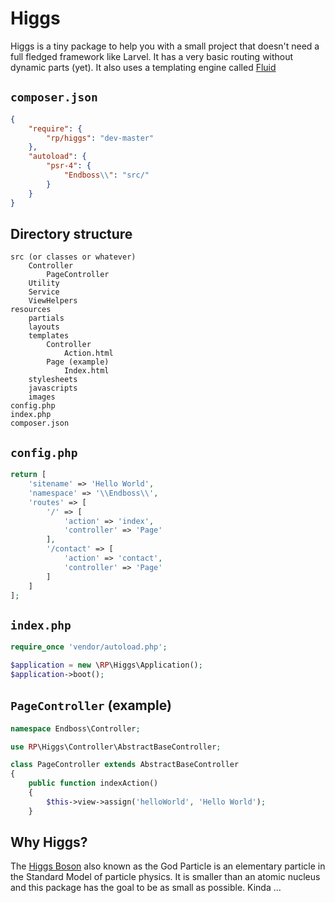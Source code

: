 # Higgs

Higgs is a tiny package to help you with a small project that doesn't need a full fledged framework like Larvel. It has a very basic routing without dynamic parts (yet). It also uses a templating engine called [Fluid](https://github.com/TYPO3/Fluid)

## `composer.json`
```JSON
{
    "require": {
        "rp/higgs": "dev-master"
    },
    "autoload": {
        "psr-4": {
            "Endboss\\": "src/"
        }
    }
}
```

## Directory structure

    src (or classes or whatever)
        Controller
            PageController
        Utility
        Service
        ViewHelpers
    resources
        partials
        layouts
        templates
            Controller
                Action.html
            Page (example)
                Index.html
        stylesheets
        javascripts
        images
    config.php
    index.php
    composer.json

## `config.php`
```php
return [
    'sitename' => 'Hello World',
    'namespace' => '\\Endboss\\',
    'routes' => [
        '/' => [
            'action' => 'index',
            'controller' => 'Page'
        ],
        '/contact' => [
            'action' => 'contact',
            'controller' => 'Page'
        ]
    ]
];
```

## `index.php`
```php
require_once 'vendor/autoload.php';

$application = new \RP\Higgs\Application();
$application->boot();
```

## `PageController` (example)
```php
namespace Endboss\Controller;

use RP\Higgs\Controller\AbstractBaseController;

class PageController extends AbstractBaseController
{
    public function indexAction()
    {
        $this->view->assign('helloWorld', 'Hello World');
    }
```

## Why Higgs?

The [Higgs Boson](https://en.wikipedia.org/wiki/Higgs_boson) also known as the God Particle is an elementary particle in the Standard Model of particle physics. It is smaller than an atomic nucleus and this package has the goal to be as small as possible. Kinda …
